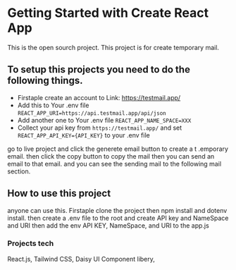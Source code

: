 # Getting Started with Create React App

This is the open sourch project.
This project is for create temporary mail.
## To setup this projects you need to do the following things.
- Firstaple create an account to Link: https://testmail.app/
- Add this to Your .env file `REACT_APP_URI=https://api.testmail.app/api/json`
- Add another one to Your .env file `REACT_APP_NAME_SPACE=XXX`
- Collect your api key from `https://testmail.app/` and set `REACT_APP_API_KEY={API_KEY}` to your .env file

go to live project and click the generete email button to create a t
.emporary email.
then click the copy button to copy the mail then you can send an email to that email.
and you can see the sending mail to the following mail section.

## How to use this project

anyone can use this.
Firstaple clone the project then npm install and dotenv install. then create a .env file to the root and create API key and NameSpace and URI then add the env API KEY, NameSpace, and URI to the app.js

### Projects tech
React.js,
Tailwind CSS,
Daisy UI Component libery,

